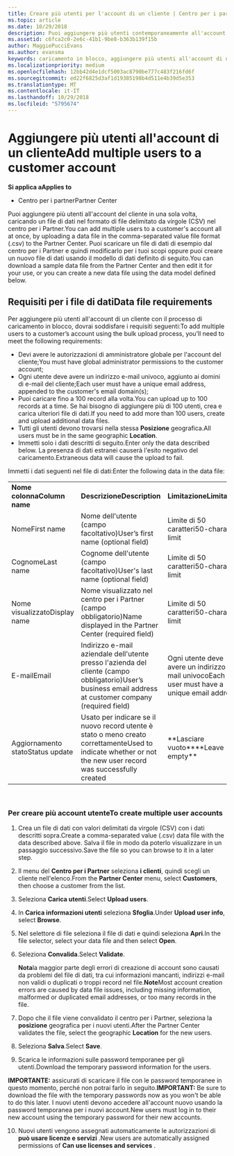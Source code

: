 ```yaml
---
title: Creare più utenti per l'account di un cliente | Centro per i partner
ms.topic: article
ms.date: 10/29/2018
description: Puoi aggiungere più utenti contemporaneamente all'account di un cliente caricando un file di dati con valori delimitati da virgole (CSV) nel Centro per i partner.
ms.assetid: c6fca2c0-2e6c-41b1-9be8-b363b139f15b
author: MaggiePucciEvans
ms.author: evansma
keywords: caricamento in blocco, aggiungere più utenti all'account di un cliente, aggiungere gli utenti di un cliente, caricamento in blocco degli utenti di un cliente, account del cliente, utenti del cliente, utenti
ms.localizationpriority: medium
ms.openlocfilehash: 12bb42d4e1dcf5003ac8790be777c483f216fd6f
ms.sourcegitcommit: ed22f6825d3af1d19385198b4d511e4b39d5e353
ms.translationtype: MT
ms.contentlocale: it-IT
ms.lasthandoff: 10/29/2018
ms.locfileid: "5795674"
---
```

# <a name="add-multiple-users-to-a-customer-account"></a><span data-ttu-id="338ed-104">Aggiungere più utenti all'account di un cliente</span><span class="sxs-lookup"><span data-stu-id="338ed-104">Add multiple users to a customer account</span></span>

**<span data-ttu-id="338ed-105">Si applica a</span><span class="sxs-lookup"><span data-stu-id="338ed-105">Applies to</span></span>**

-  <span data-ttu-id="338ed-106">Centro per i partner</span><span class="sxs-lookup"><span data-stu-id="338ed-106">Partner Center</span></span>

<span data-ttu-id="338ed-107">Puoi aggiungere più utenti all'account del cliente in una sola volta, caricando un file di dati nel formato di file delimitato da virgole (CSV) nel centro per i Partner.</span><span class="sxs-lookup"><span data-stu-id="338ed-107">You can add multiple users to a customer's account all at once, by uploading a data file in the comma-separated value file format (.csv) to the Partner Center.</span></span> <span data-ttu-id="338ed-108">Puoi scaricare un file di dati di esempio dal centro per i Partner e quindi modificarlo per i tuoi scopi oppure puoi creare un nuovo file di dati usando il modello di dati definito di seguito.</span><span class="sxs-lookup"><span data-stu-id="338ed-108">You can download a sample data file from the Partner Center and then edit it for your use, or you can create a new data file using the data model defined below.</span></span>

## <a href="" id="creatingtheimportcsvfile"></a><span data-ttu-id="338ed-109">Requisiti per i file di dati</span><span class="sxs-lookup"><span data-stu-id="338ed-109">Data file requirements</span></span>


<span data-ttu-id="338ed-110">Per aggiungere più utenti all'account di un cliente con il processo di caricamento in blocco, dovrai soddisfare i requisiti seguenti:</span><span class="sxs-lookup"><span data-stu-id="338ed-110">To add multiple users to a customer’s account using the bulk upload process, you’ll need to meet the following requirements:</span></span>

-   <span data-ttu-id="338ed-111">Devi avere le autorizzazioni di amministratore globale per l'account del cliente;</span><span class="sxs-lookup"><span data-stu-id="338ed-111">You must have global administrator permissions to the customer account;</span></span>
-   <span data-ttu-id="338ed-112">Ogni utente deve avere un indirizzo e-mail univoco, aggiunto ai domini di e-mail del cliente;</span><span class="sxs-lookup"><span data-stu-id="338ed-112">Each user must have a unique email address, appended to the customer's email domain(s);</span></span>
-   <span data-ttu-id="338ed-113">Puoi caricare fino a 100 record alla volta.</span><span class="sxs-lookup"><span data-stu-id="338ed-113">You can upload up to 100 records at a time.</span></span> <span data-ttu-id="338ed-114">Se hai bisogno di aggiungere più di 100 utenti, crea e carica ulteriori file di dati.</span><span class="sxs-lookup"><span data-stu-id="338ed-114">If you need to add more than 100 users, create and upload additional data files.</span></span>
-   <span data-ttu-id="338ed-115">Tutti gli utenti devono trovarsi nella stessa **Posizione** geografica.</span><span class="sxs-lookup"><span data-stu-id="338ed-115">All users must be in the same geographic **Location**.</span></span>
-   <span data-ttu-id="338ed-116">Immetti solo i dati descritti di seguito.</span><span class="sxs-lookup"><span data-stu-id="338ed-116">Enter only the data described below.</span></span> <span data-ttu-id="338ed-117">La presenza di dati estranei causerà l'esito negativo del caricamento.</span><span class="sxs-lookup"><span data-stu-id="338ed-117">Extraneous data will cause the upload to fail.</span></span>

<span data-ttu-id="338ed-118">Immetti i dati seguenti nel file di dati:</span><span class="sxs-lookup"><span data-stu-id="338ed-118">Enter the following data in the data file:</span></span>

|                 |                                                                              |                                            |
|-----------------|------------------------------------------------------------------------------|--------------------------------------------|
| **<span data-ttu-id="338ed-119">Nome colonna</span><span class="sxs-lookup"><span data-stu-id="338ed-119">Column name</span></span>** | **<span data-ttu-id="338ed-120">Descrizione</span><span class="sxs-lookup"><span data-stu-id="338ed-120">Description</span></span>**                                                              | **<span data-ttu-id="338ed-121">Limitazione</span><span class="sxs-lookup"><span data-stu-id="338ed-121">Limitation</span></span>**                             |
| <span data-ttu-id="338ed-122">Nome</span><span class="sxs-lookup"><span data-stu-id="338ed-122">First name</span></span>      | <span data-ttu-id="338ed-123">Nome dell'utente (campo facoltativo)</span><span class="sxs-lookup"><span data-stu-id="338ed-123">User’s first name (optional field)</span></span>                                           | <span data-ttu-id="338ed-124">Limite di 50 caratteri</span><span class="sxs-lookup"><span data-stu-id="338ed-124">50-character limit</span></span>                         |
| <span data-ttu-id="338ed-125">Cognome</span><span class="sxs-lookup"><span data-stu-id="338ed-125">Last name</span></span>       | <span data-ttu-id="338ed-126">Cognome dell'utente (campo facoltativo)</span><span class="sxs-lookup"><span data-stu-id="338ed-126">User's last name (optional field)</span></span>                                            | <span data-ttu-id="338ed-127">Limite di 50 caratteri</span><span class="sxs-lookup"><span data-stu-id="338ed-127">50-character limit</span></span>                         |
| <span data-ttu-id="338ed-128">Nome visualizzato</span><span class="sxs-lookup"><span data-stu-id="338ed-128">Display name</span></span>    | <span data-ttu-id="338ed-129">Nome visualizzato nel centro per i Partner (campo obbligatorio)</span><span class="sxs-lookup"><span data-stu-id="338ed-129">Name displayed in the Partner Center (required field)</span></span>                            | <span data-ttu-id="338ed-130">Limite di 50 caratteri</span><span class="sxs-lookup"><span data-stu-id="338ed-130">50-character limit</span></span>                         |
| <span data-ttu-id="338ed-131">E-mail</span><span class="sxs-lookup"><span data-stu-id="338ed-131">Email</span></span>           | <span data-ttu-id="338ed-132">Indirizzo e-mail aziendale dell'utente presso l'azienda del cliente (campo obbligatorio)</span><span class="sxs-lookup"><span data-stu-id="338ed-132">User’s business email address at customer company (required field)</span></span>           | <span data-ttu-id="338ed-133">Ogni utente deve avere un indirizzo e-mail univoco</span><span class="sxs-lookup"><span data-stu-id="338ed-133">Each user must have a unique email address</span></span> |
| <span data-ttu-id="338ed-134">Aggiornamento stato</span><span class="sxs-lookup"><span data-stu-id="338ed-134">Status update</span></span>   | <span data-ttu-id="338ed-135">Usato per indicare se il nuovo record utente è stato o meno creato correttamente</span><span class="sxs-lookup"><span data-stu-id="338ed-135">Used to indicate whether or not the new user record was successfully created</span></span> | <span data-ttu-id="338ed-136">\*\*Lasciare vuoto\*\*</span><span class="sxs-lookup"><span data-stu-id="338ed-136">\*\*Leave empty\*\*</span></span>                        |

 

### <a href="" id="createmultipleuseraccounts"></a><span data-ttu-id="338ed-137">Per creare più account utente</span><span class="sxs-lookup"><span data-stu-id="338ed-137">To create multiple user accounts</span></span>

<a href="" id="creatingtheaccounts"></a>
1.  <span data-ttu-id="338ed-138">Crea un file di dati con valori delimitati da virgole (CSV) con i dati descritti sopra.</span><span class="sxs-lookup"><span data-stu-id="338ed-138">Create a comma-separated value (.csv) data file with the data described above.</span></span> <span data-ttu-id="338ed-139">Salva il file in modo da poterlo visualizzare in un passaggio successivo.</span><span class="sxs-lookup"><span data-stu-id="338ed-139">Save the file so you can browse to it in a later step.</span></span>
2.  <span data-ttu-id="338ed-140">Il menu del **Centro per i Partner** seleziona **i clienti**, quindi scegli un cliente nell'elenco.</span><span class="sxs-lookup"><span data-stu-id="338ed-140">From the **Partner Center** menu, select **Customers**, then choose a customer from the list.</span></span>
3.  <span data-ttu-id="338ed-141">Seleziona **Carica utenti**.</span><span class="sxs-lookup"><span data-stu-id="338ed-141">Select **Upload users**.</span></span>
4.  <span data-ttu-id="338ed-142">In **Carica informazioni utenti** seleziona **Sfoglia**.</span><span class="sxs-lookup"><span data-stu-id="338ed-142">Under **Upload user info**, select **Browse**.</span></span>
5.  <span data-ttu-id="338ed-143">Nel selettore di file seleziona il file di dati e quindi seleziona **Apri**.</span><span class="sxs-lookup"><span data-stu-id="338ed-143">In the file selector, select your data file and then select **Open**.</span></span>
6.  <span data-ttu-id="338ed-144">Seleziona **Convalida**.</span><span class="sxs-lookup"><span data-stu-id="338ed-144">Select **Validate**.</span></span>

    <span data-ttu-id="338ed-145">**Nota**la maggior parte degli errori di creazione di account sono causati da problemi del file di dati, tra cui informazioni mancanti, indirizzi e-mail non validi o duplicati o troppi record nel file.</span><span class="sxs-lookup"><span data-stu-id="338ed-145">**Note**Most account creation errors are caused by data file issues, including missing information, malformed or duplicated email addresses, or too many records in the file.</span></span>

7.  <span data-ttu-id="338ed-146">Dopo che il file viene convalidato il centro per i Partner, seleziona la **posizione** geografica per i nuovi utenti.</span><span class="sxs-lookup"><span data-stu-id="338ed-146">After the Partner Center validates the file, select the geographic **Location** for the new users.</span></span>
8.  <span data-ttu-id="338ed-147">Seleziona **Salva**.</span><span class="sxs-lookup"><span data-stu-id="338ed-147">Select **Save**.</span></span>
9.  <span data-ttu-id="338ed-148">Scarica le informazioni sulle password temporanee per gli utenti.</span><span class="sxs-lookup"><span data-stu-id="338ed-148">Download the temporary password information for the users.</span></span>

<span data-ttu-id="338ed-149">**IMPORTANTE:** assicurati di scaricare il file con le password temporanee in questo momento, perché non potrai farlo in seguito.</span><span class="sxs-lookup"><span data-stu-id="338ed-149">**IMPORTANT:** Be sure to download the file with the temporary passwords now as you won't be able to do this later.</span></span> <span data-ttu-id="338ed-150">I nuovi utenti devono accedere all'account nuovo usando la password temporanea per i nuovi account.</span><span class="sxs-lookup"><span data-stu-id="338ed-150">New users must log in to their new account using the temporary password for their new accounts.</span></span>

10. <span data-ttu-id="338ed-151">Nuovi utenti vengono assegnati automaticamente le autorizzazioni di **può usare licenze e servizi** .</span><span class="sxs-lookup"><span data-stu-id="338ed-151">New users are automatically assigned permissions of **Can use licenses and services** .</span></span> 

 

 



